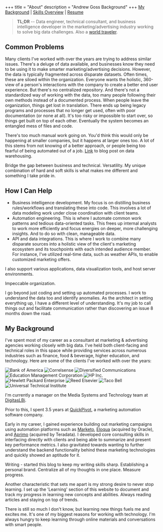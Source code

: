 +++
title = "About"
description = "Andrew Goss Background"
+++
[My Background](#my_background) | [Skills Overview](/skills) | [Resume](/resume)

> <b>TL;DR</b> -- Data engineer, technical consultant, and business intelligence developer in the marketing/advertising industry working to solve big data challenges. Also a <a href="/travel">world traveler</a>.

<!--Blog post ideas:
- Building my first virtual machine (Ubuntu)
- Why I started programming in Go (server side language)
- Website iterations I went through (templates, Google App Engine, Wordpress, etc.)
- Why it is important to have a web presence as a developer
- Why you should talk to recruiters, even when you're not looking for a new job. https://www.linkedin.com/pulse/5-reasons-you-should-talk-recruiters-kerry-stano-ciejek
- Why starting a blog/personal website has been hard for me (no one cares what I have to say?). Important to have 'home base' for personal brand and put thoughts, learnings down as I navigate my career.
	"I think the 'About' page of any website is the most important one, yet it's also the one that is the hardest to write. I've looked at tons of these pages on personal websites over the years. Like any writing piece, you need to start with something compelling to convince the person viewing the content to keep reading. Don't want to be self-aggrandizing."
- Twitter API authentication for Go
- Coding practice sites
- The need to come up with a design before starting development (eliminating communication gaps with business team) 
- Top travel photos (my favorites)-->

## Common Problems

Many clients I've worked with over the years are trying to address similar issues. There's a deluge of data available, and businesses know they need to be using it to make smarter marketing/advertising decisions. However, the data is typically fragmented across disparate datasets. Often times, these are siloed within the organization. Everyone wants the holistic, 360-view of a person's interactions with the company to create a better end user experience. But there's no centralized repository. And there's not a standardized way of working with the data, too many people following their own methods instead of a documented process. When people leave the organization, things get lost in translation. There ends up being legacy programs and processes that no longer get used, often with poor documentation (or none at all). It's too risky or impossible to start over, so things get built on top of each other. Eventually the system becomes an entangled mess of files and code.

There's too much manual work going on. You'd think this would only be happening at smaller companies, but it happens at larger ones too. A lot of this stems from not knowing of a better approach, or people being too fearful of being automated out of a job. <a href="https://www.oreilly.com/ideas/insightful-applications-the-next-inflection-in-big-data" target="_blank">Link</a> to blog post on data warehousing.

Bridge the gap between business and technical. Versatility. My unique combination of hard and soft skills is what makes me different and something I take pride in.

## How I Can Help

* Business intelligence development. My focus is on distilling business rules/workflows and translating these into code. This involves a lot of data modeling work under close coordination with client teams.
* Automation engineering. This is where I automate common work patterns and tedious data-oriented tasks. This frees up internal analysts to work more efficiently and focus energies on deeper, more challenging insights. And to do so with clean, manageable data.
* API and data integrations. This is where I work to combine many disparate sources into a holistic view of the client's marketing ecosystem and its touchpoints with each intended audience member. For instance, I've utilized real-time data, such as weather APIs, to enable customized marketing offers. 

I also support various applications, data visualization tools, and host server environments.

Impeccable organization.

I go beyond just coding and setting up automated processes. I work to understand the data too and identify anomalies. As the architect in setting everything up, I have a different level of understanding. It's my job to call things out and facilitate communication rather than discovering an issue 8 months down the road.

## <a name="my_background"></a>My Background

I've spent most of my career as a consultant at marketing & advertising agencies working closely with big data. I've held both client-facing and technical roles in this space while providing services across numerous industries such as finance, food & beverage, higher education, and technology. Here are some of the clients I've worked with over the years:

![Bank of America](/img/BoA_logo.png "Bank of America")
![Correlsense](/img/Correlsense_logo.png "Correlsense")
![Diversified Communications](/img/DBC_logo.png "Diversified Communications")
![Education Management Corporation](/img/EDMC_logo.png "Education Management Corporation")
![HP Inc.](/img/HP_logo.png "HP Inc.")
![Hewlett Packard Enterprise](/img/HPE_logo.png "Hewlett Packard Enterprise")
![Reed Elsevier](/img/Reed_Elsevier_logo.png "Reed Elsevier")
![Taco Bell](/img/TB_logo.png "Taco Bell")
![Universal Technical Institute](/img/UTI_logo.jpg "Universal Technical Institute")

I'm currently a manager on the Media Systems and Technology team at <a href="http://www.digitaslbi.com/us" target="_blank">DigitasLBi</a>.

Prior to this, I spent 3.5 years at <a href="http://www.quickpivot.com" target="_blank">QuickPivot</a>, a marketing automation software company.

Early in my career, I gained experience building out marketing campaigns using automation platforms such as <a href="https://www.marketo.com" target="_blank">Marketo</a>, 
<a href="https://www.oracle.com/marketingcloud/products/cross-channel/marketing-to-businesses.html" target="_blank">Eloqua</a> (acquired by Oracle), and <a href="http://marketing.teradata.com" target="_blank">Aprimo</a> (acquired by Teradata). I developed core consulting skills in interfacing directly with clients and being able to summarize and present key performance metrics. I also gravitated towards wanting to further understand the backend functionality behind these marketing technologies and quickly showed an aptitude for it. 

Writing - started this blog to keep my writing skills sharp. Establishing a personal brand. Centralize all of my thoughts in one place. Measure progress.

Another characteristic that sets me apart is my strong desire to never stop learning. I set up the 'Learning' section of this website to document and track my progress in learning new concepts and abilities. Always reading articles and staying on top of trends.

There is still so much I don't know, but learning new things fuels me and excites me. It's one of my biggest reasons for working with technology. I'm always hungry to keep learning through online materials and conversations with smart people.